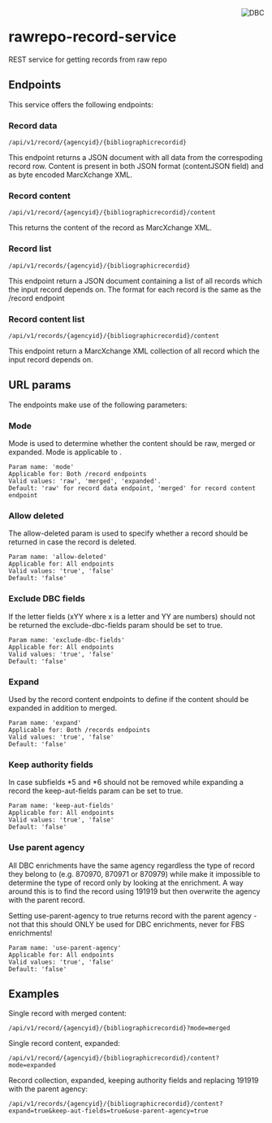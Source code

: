 <img src="http://www.dbc.dk/logo.png" alt="DBC" title="DBC" align="right">

# rawrepo-record-service
REST service for getting records from raw repo

## Endpoints
This service offers the following endpoints:

### Record data
    /api/v1/record/{agencyid}/{bibliographicrecordid}

This endpoint returns a JSON document with all data from the correspoding record row. Content is present in both JSON 
format (contentJSON field) and as byte encoded MarcXchange XML.

### Record content
    /api/v1/record/{agencyid}/{bibliographicrecordid}/content

This returns the content of the record as MarcXchange XML.

### Record list
    /api/v1/records/{agencyid}/{bibliographicrecordid}

This endpoint return a JSON document containing a list of all records which the input record depends on. The format for each record is the same as the /record endpoint

### Record content list
    /api/v1/records/{agencyid}/{bibliographicrecordid}/content

This endpoint return a MarcXchange XML collection of all record which the input record depends on.

## URL params
The endpoints make use of the following parameters:

### Mode
Mode is used to determine whether the content should be raw, merged or expanded. Mode is applicable to .

    Param name: 'mode'
    Applicable for: Both /record endpoints
    Valid values: 'raw', 'merged', 'expanded'.
    Default: 'raw' for record data endpoint, 'merged' for record content endpoint

### Allow deleted
The allow-deleted param is used to specify whether a record should be returned in case the record is deleted.

    Param name: 'allow-deleted'
    Applicable for: All endpoints
    Valid values: 'true', 'false'
    Default: 'false'

### Exclude DBC fields
If the letter fields (xYY where x is a letter and YY are numbers) should not be returned the exclude-dbc-fields param should be set to true.

    Param name: 'exclude-dbc-fields'
    Applicable for: All endpoints
    Valid values: 'true', 'false'
    Default: 'false'

### Expand
Used by the record content endpoints to define if the content should be expanded in addition to merged.

    Param name: 'expand'
    Applicable for: Both /records endpoints  
    Valid values: 'true', 'false'
    Default: 'false'

### Keep authority fields
In case subfields *5 and *6 should not be removed while expanding a record the keep-aut-fields param can be set to true.

    Param name: 'keep-aut-fields'
    Applicable for: All endpoints
    Valid values: 'true', 'false'
    Default: 'false'

### Use parent agency
All DBC enrichments have the same agency regardless the type of record they belong to (e.g. 870970, 870971 or 870979) while make it impossible to determine the type of record only by looking at the enrichment. A way around this is to find the record using 191919 but then overwrite the agency with the parent record. 

Setting use-parent-agency to true returns record with the parent agency - not that this should ONLY be used for DBC enrichments, never for FBS enrichments!

    Param name: 'use-parent-agency'
    Applicable for: All endpoints
    Valid values: 'true', 'false'
    Default: 'false'

## Examples
Single record with merged content:

    /api/v1/record/{agencyid}/{bibliographicrecordid}?mode=merged

Single record content, expanded:

    /api/v1/record/{agencyid}/{bibliographicrecordid}/content?mode=expanded

Record collection, expanded, keeping authority fields and replacing 191919 with the parent agency:

    /api/v1/records/{agencyid}/{bibliographicrecordid}/content?expand=true&keep-aut-fields=true&use-parent-agency=true